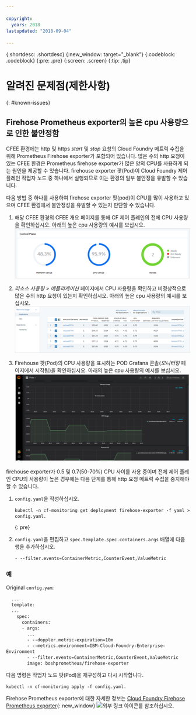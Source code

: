 ```yaml
---

copyright:
  years: 2018
lastupdated: "2018-09-04"

---
```


{:shortdesc: .shortdesc}
{:new_window: target="_blank"}
{:codeblock: .codeblock}
{:pre: .pre}
{:screen: .screen}
{:tip: .tip}

# 알려진 문제점(제한사항)
{: #known-issues}

## Firehose Prometheus exporter의 높은 cpu 사용량으로 인한 불안정함

CFEE 환경에는 http 및 https _start_ 및 _stop_ 요청의 Cloud Foundry 메트릭 수집을 위해 Prometheus Firehose exporter가 포함되어 있습니다. 많은 수의 http 요청이 있는 CFEE 환경은 Prometheus firehose exporter가 많은 양의 CPU를 사용하게 되는 원인을 제공할 수 있습니다. firehouse exporter 팟(Pod)이 Cloud Foundry 제어 플레인 작업자 노드 중 하나에서 실행되므로 이는 환경의 일부 불안정을 유발할 수 있습니다. 

다음 방법 중 하나를 사용하여 firehose exporter 팟(pod)이 CPU를 많이 사용하고 있으며 CFEE 환경에서 불안정성을 유발할 수 있는지 판단할 수 있습니다.  
1.  해당 CFEE 환경의 CFEE 개요 페이지를 통해 CF 제어 플레인의 전체 CPU 사용량을 확인하십시오. 아래의 높은 cpu 사용량의 예시를 보십시오.
![개요 페이지의 높은 CPU 사용량](img/FirehoseExporterIssue_OverviewMetrics.png)

2. _리소스 사용량 > 애플리케이션_ 페이지에서 CPU 사용량을 확인하고 비정상적으로 많은 수의 http 요청이 있는지 확인하십시오. 아래의 높은 cpu 사용량의 예시를 보십시오.
![리소스 사용량 페이지의 높은 CPU 사용량](img/FirehoseExporterIssue_ResourceUsage.png)

3. Firehouse 팟(Pod)의 CPU 사용량을 표시하는 POD Grafana 콘솔(_모니터링_ 페이지에서 시작됨)을 확인하십시오. 아래의 높은 cpu 사용량의 예시를 보십시오.
![Grafana 콘솔의 높은 CPU 사용량](img/FirehoseExporterIssue_Grafana.png)

firehouse exporter가 0.5 및 0.7(50-70%) CPU 사이를 사용 중이며 전체 제어 플레인 CPU의 사용량이 높은 경우에는 다음 단계를 통해 http 요청 메트릭 수집을 중지해야 할 수 있습니다. 

1. `config.yaml`을 작성하십시오.

   ```
   kubectl -n cf-monitoring get deployment firehose-exporter -f yaml > config.yaml.
   ```
   {: pre}
  
2. `config.yaml`을 편집하고 `spec.template.spec.containers.args` 배열에 다음 행을 추가하십시오. 

   ```
   - --filter.events=ContainerMetric,CounterEvent,ValueMetric          
   ```

### 예

Original `config.yam`:

```
  ...
  template:
  ...
    spec:
      containers:
      - args:
        ...
        - --doppler.metric-expiration=10m
        - --metrics.environment=IBM-Cloud-Foundry-Enterprise-Environment
        - --filter.events=ContainerMetric,CounterEvent,ValueMetric
        image: boshprometheus/firehose-exporter
```  

다음 명령은 작업자 노드 팟(Pod)을 재구성하고 다시 시작합니다. 

```
kubectl -n cf-monitoring apply -f config.yaml.

```

Firehose Prometheus exporter에 대한 자세한 정보는 [Cloud Foundry Firehose Prometheus exporter](https://github.com/bosh-prometheus/firehose_exporter){: new_window} ![외부 링크 아이콘](../icons/launch-glyph.svg "외부 링크 아이콘")를 참조하십시오. 

